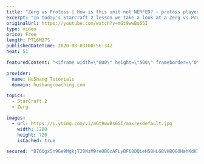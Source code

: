 ```yaml
---
title: "Zerg vs Protoss | How is this unit not NERFED? - protoss players"
excerpt: "In today's Starcraft 2 lesson we take a look at a Zerg vs Protoss game against youtube celebrity \"casually explained\". We use one of the most protoss hated units: the swarmhost. I can personally guarantee this strategy to be an exceptional salt mine.  Zerg vs Protoss | Protoss players LOVE this strategy,"
originalUrl: https://youtube.com/watch?v=mGt9wwBs65I
type: video
price: Free
length: PT16M27S
publishedDateTime: 2020-08-03T00:56:34Z
heat: 51

featuredContent: "<iframe width=\"800\" height=\"500\" frameborder=\"0\" src=\"https://www.youtube.com/embed/mGt9wwBs65I\" allow=\"accelerometer; autoplay; encrypted-media; gyroscope; picture-in-picture\" allowfullscreen></iframe>"

provider:
  name: HuShang Tutorials
  domain: hushangcoaching.com

topics:
  - StarCraft 2
  - Zerg

images:
  - url: https://i.ytimg.com/vi/mGt9wwBs65I/maxresdefault.jpg
    width: 1280
    height: 720
    isCached: true

secured: "B76Qgx5n9Ge9MgkjT20NzM9re0B0cAFLyBF68DQieH58HLG8VHBO8OHahKdK7v2z84GNn3il9YHKkm+6dPaz/FGe8tRIaAIwZI8CVXTCKgZpDg2bIFoBIP/ggLRvoeHZysgDXc+4e49B/AXgCvgWNABM5lmsegEhODZyzDVtACLdbgCL5kYp6azaqZ/gKJRKNucHu9mwiwCBWYsGI0CyY9g7dJ6/HCqNT83fzLViYiutTOTok5c7j7GRyi4SttFLInNsRtfsrHmJG40CpFlu0fOKzu04JdvipJW3WlkUbiM2FNnWBsqX3H498x0nkNuwrJdAAwUZQYim267eDkGNTDCR0qz90f0v95gfx39SsGQAdviPwSXDnfAia/k6VBI0gO2C6sfvJxOGqia0yhaPZQ6KqgtZCXQSHQXG9xdDsvk=;GYzh3N77oy0PixW0b1DsZQ=="
---
```



